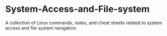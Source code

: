 # System-Access-and-File-system
A collection of Linux commands, notes, and cheat sheets related to system access and file system navigation.
